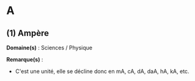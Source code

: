 # A

## (1) Ampère

**Domaine(s)** : Sciences / Physique

**Remarque(s)** :

+ C'est une unité, elle se décline donc en mA, cA, dA, daA, hA, kA, etc.
